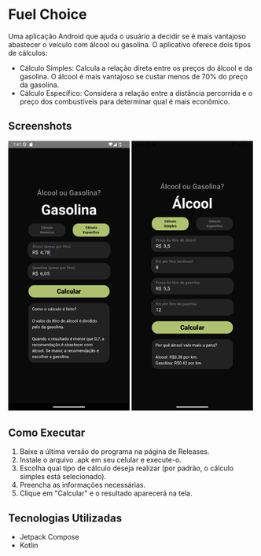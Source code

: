 # Fuel Choice

Uma aplicação Android que ajuda o usuário a decidir se é mais vantajoso abastecer o veículo com álcool ou gasolina. O aplicativo oferece dois tipos de cálculos:
- Cálculo Simples: Calcula a relação direta entre os preços do álcool e da gasolina. O álcool é mais vantajoso se custar menos de 70% do preço da gasolina.
- Cálculo Específico: Considera a relação entre a distância percorrida e o preço dos combustíveis para determinar qual é mais econômico.
  
## Screenshots
<p>
<img src=https://github.com/arthur-cristo-silva/FuelChoice/blob/main/app/src/main/res/screenshot.png width=49% alt="Cálculo Simples">
<img src=https://github.com/arthur-cristo-silva/FuelChoice/blob/main/app/src/main/res/screenshot2.png width=49% alt="Cálculo Espécifico">
</p>

## Como Executar
1. Baixe a última versão do programa na página de Releases.
2. Instale o arquivo .apk em seu celular e execute-o.
3. Escolha qual tipo de cálculo deseja realizar (por padrão, o cálculo simples está selecionado).
4. Preencha as informações necessárias.
5. Clique em "Calcular" e o resultado aparecerá na tela.

## Tecnologias Utilizadas
- Jetpack Compose
- Kotlin
